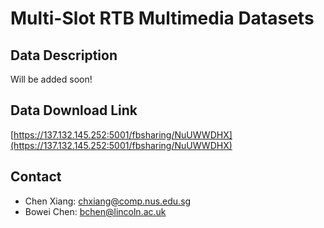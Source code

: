 # Multi-Slot RTB Multimedia Datasets 

## Data Description 

Will be added soon!

## Data Download Link
[https://137.132.145.252:5001/fbsharing/NuUWWDHX](https://137.132.145.252:5001/fbsharing/NuUWWDHX)

## Contact 
- Chen Xiang: [chxiang@comp.nus.edu.sg](mailto:chxiang@comp.nus.edu.sg)
- Bowei Chen: [bchen@lincoln.ac.uk](mailto:bchen@lincoln.ac.uk) 



